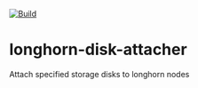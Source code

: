 [![Build](https://github.com/lost-woods/longhorn-disk-attacher/actions/workflows/publish.yml/badge.svg)](https://github.com/lost-woods/longhorn-disk-attacher/actions/workflows/publish.yml)

# longhorn-disk-attacher
Attach specified storage disks to longhorn nodes

